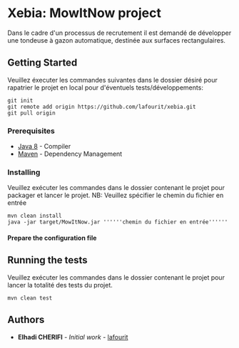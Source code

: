 # Xebia: MowItNow project

Dans le cadre d'un processus de recrutement il est demandé de développer une tondeuse à gazon automatique, destinée aux
surfaces rectangulaires.

## Getting Started

Veuillez éxecuter les commandes suivantes dans le dossier désiré pour rapatrier le projet en local pour d'éventuels tests/développements:
```
git init
git remote add origin https://github.com/lafourit/xebia.git
git pull origin
```
### Prerequisites

* [Java 8](http://www.oracle.com/technetwork/java/javase/downloads/jdk8-downloads-2133151.html) - Compiler
* [Maven](https://maven.apache.org/) - Dependency Management

### Installing

Veuillez exécuter les commandes dans le dossier contenant le projet pour packager et lancer le projet.
NB: Veuillez spécifier le chemin du fichier en entrée
```
mvn clean install
java -jar target/MowItNow.jar ''''''chemin du fichier en entrée''''''
```
#### Prepare the configuration file

## Running the tests

Veuillez exécuter les commandes dans le dossier contenant le projet pour lancer la totalité des tests du projet.
```
mvn clean test
```

## Authors

* **Elhadi CHERIFI** - *Initial work* - [lafourit](https://github.com/lafourit)
